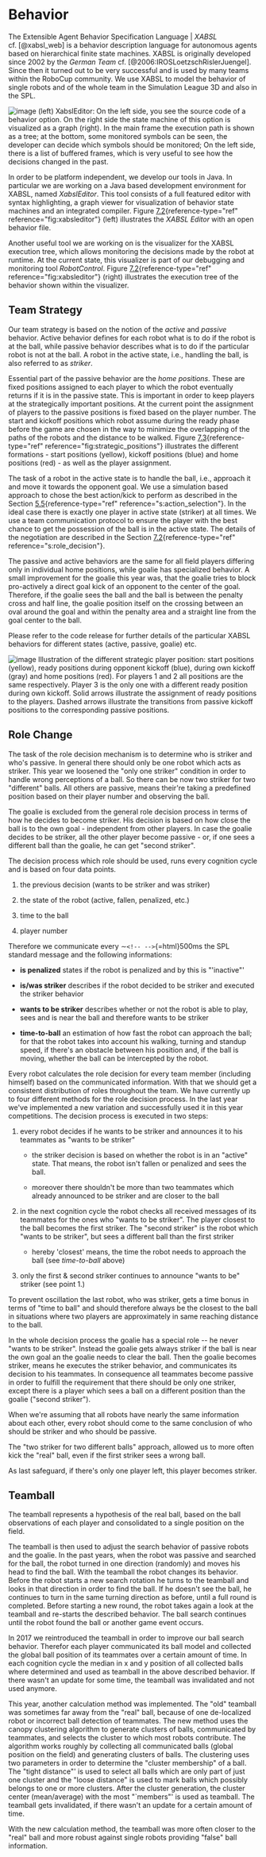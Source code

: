 # Behavior

The Extensible Agent Behavior Specification Language \| *XABSL*
cf. [@xabsl_web] is a behavior description language for autonomous
agents based on hierarchical finite state machines. XABSL is originally
developed since 2002 by the *German Team*
cf. [@2006:IROSLoetzschRislerJuengel]. Since then it turned out to be
very successful and is used by many teams within the RoboCup community.
We use XABSL to model the behavior of single robots and of the whole
team in the Simulation League 3D and also in the SPL.

![image](../img/xabsl_editor.png)
(left) XabslEditor: On the left side, you see the source code of a
behavior option. On the right side the state machine of this option is
visualized as a graph (right). In the main frame the execution path is
shown as a tree; at the bottom, some monitored symbols can be seen, the
developer can decide which symbols should be monitored; On the left
side, there is a list of buffered frames, which is very useful to see
how the decisions changed in the
past.


In order to be platform independent, we develop our tools in Java. In
particular we are working on a Java based development environment for
XABSL, named *XabslEditor*. This tool consists of a full featured editor
with syntax highlighting, a graph viewer for visualization of behavior
state machines and an integrated compiler.
Figure [7.2](#fig:xabsleditor){reference-type="ref"
reference="fig:xabsleditor"} (left) illustrates the *XABSL Editor* with
an open behavior file.

Another useful tool we are working on is the visualizer for the XABSL
execution tree, which allows monitoring the decisions made by the robot
at runtime. At the current state, this visualizer is part of our
debugging and monitoring tool *RobotControl*.
Figure [7.2](#fig:xabsleditor){reference-type="ref"
reference="fig:xabsleditor"} (right) illustrates the execution tree of
the behavior shown within the visualizer.

## Team Strategy

Our team strategy is based on the notion of the *active* and *passive*
behavior. Active behavior defines for each robot what is to do if the
robot is at the ball, while passive behavior describes what is to do if
the particular robot is not at the ball. A robot in the active state,
i.e., handling the ball, is also referred to as *striker*.

Essential part of the passive behavior are the *home positions*. These
are fixed positions assigned to each player to which the robot
eventually returns if it is in the passive state. This is important in
order to keep players at the strategically important positions. At the
current point the assignment of players to the passive positions is
fixed based on the player number. The start and kickoff positions which
robot assume during the ready phase before the game are chosen in the
way to minimize the overlapping of the paths of the robots and the
distance to be walked.
Figure [7.3](#fig:strategic_positions){reference-type="ref"
reference="fig:strategic_positions"} illustrates the different
formations - start positions (yellow), kickoff positions (blue) and home
positions (red) - as well as the player assignment.

The task of a robot in the active state is to handle the ball, i.e.,
approach it and move it towards the opponent goal. We use a simulation
based approach to chose the best action/kick to perform as described in
the Section [5.5](#s:action_selection){reference-type="ref"
reference="s:action_selection"}. In the ideal case there is exactly one
player in active state (striker) at all times. We use a team
communication protocol to ensure the player with the best chance to get
the possession of the ball is in the active state. The details of the
negotiation are described in the
Section [7.2](#s:role_decision){reference-type="ref"
reference="s:role_decision"}.

The passive and active behaviors are the same for all field players
differing only in individual home positions, while goalie has
specialized behavior. A small improvement for the goalie this year was,
that the goalie tries to block pro-actively a direct goal kick of an
opponent to the center of the goal. Therefore, if the goalie sees the
ball and the ball is between the penalty cross and half line, the goalie
position itself on the crossing between an oval around the goal and
within the penalty area and a straight line from the goal center to the
ball.

Please refer to the code release for further details of the particular
XABSL behaviors for different states (active, passive, goalie) etc.

![image](../img/strategic_positions.png)
Illustration of the different strategic player position: start
positions (yellow), ready positions during opponent kickoff (blue),
during own kickoff (gray) and home positions (red). For players 1 and 2
all positions are the same respectively. Player 3 is the only one with a
different ready position during own kickoff. Solid arrows illustrate the
assignment of ready positions to the players. Dashed arrows illustrate
the transitions from passive kickoff positions to the corresponding
passive positions.
## Role Change

The task of the role decision mechanism is to determine who is striker
and who's passive. In general there should only be one robot which acts
as striker. This year we loosened the "only one striker" condition in
order to handle wrong perceptions of a ball. So there can be now two
striker for two "different" balls. All others are passive, means
their're taking a predefined position based on their player number and
observing the ball.

The goalie is excluded from the general role decision process in terms
of how he decides to become striker. His decision is based on how close
the ball is to the own goal - independent from other players. In case
the goalie decides to be striker, all the other player become passive -
or, if one sees a different ball than the goalie, he can get "second
striker".

The decision process which role should be used, runs every cognition
cycle and is based on four data points.

1.  the previous decision (wants to be striker and was striker)

2.  the state of the robot (active, fallen, penalized, etc.)

3.  time to the ball

4.  player number

Therefore we communicate every $\sim$`<!-- -->`{=html}500ms the SPL
standard message and the following informations:

-   **is penalized**
    states if the robot is penalized and by this is \"'inactive\"'

-   **is/was striker**
    describes if the robot decided to be striker and executed the
    striker behavior

-   **wants to be striker**
    describes whether or not the robot is able to play, sees and is near
    the ball and therefore wants to be striker

-   **time-to-ball**
    an estimation of how fast the robot can approach the ball; for that
    the robot takes into account his walking, turning and standup speed,
    if there's an obstacle between his position and, if the ball is
    moving, whether the ball can be intercepted by the robot.

Every robot calculates the role decision for every team member
(including himself) based on the communicated information. With that we
should get a consistent distribution of roles throughout the team. We
have currently up to four different methods for the role decision
process. In the last year we've implemented a new variation and
successfully used it in this year competitions.
The decision process is executed in two steps:

1.  every robot decides if he wants to be striker and announces it to
    his teammates as "wants to be striker"

    -   the striker decision is based on whether the robot is in an
        "active" state. That means, the robot isn't fallen or
        penalized and sees the ball.

    -   moreover there shouldn't be more than two teammates which
        already announced to be striker and are closer to the ball

2.  in the next cognition cycle the robot checks all received messages
    of its teammates for the ones who "wants to be striker". The
    player closest to the ball becomes the first striker. The "second
    striker" is the robot which "wants to be striker", but sees a
    different ball than the first striker

    -   hereby 'closest' means, the time the robot needs to approach the
        ball (see *time-to-ball* above)

3.  only the first & second striker continues to announce "wants to
    be" striker (see point 1.)

To prevent oscillation the last robot, who was striker, gets a time
bonus in terms of "time to ball" and should therefore always be the
closest to the ball in situations where two players are approximately in
same reaching distance to the ball.

In the whole decision process the goalie has a special role -- he never
"wants to be striker". Instead the goalie gets always striker if the
ball is near the own goal an the goalie needs to clear the ball. Then
the goalie becomes striker, means he executes the striker behavior, and
communicates its decision to his teammates. In consequence all teammates
become passive in order to fulfill the requirement that there should be
only one striker, except there is a player which sees a ball on a
different position than the goalie ("second striker").

When we're assuming that all robots have nearly the same information
about each other, every robot should come to the same conclusion of who
should be striker and who should be passive.

The "two striker for two different balls" approach, allowed us to more
often kick the "real" ball, even if the first striker sees a wrong ball.

As last safeguard, if there's only one player left, this player becomes
striker.

## Teamball
The teamball represents a hypothesis of the real ball, based on the ball observations of each player and consolidated to a single position on the field.

The teamball is then used to adjust the search behavior of passive robots and the goalie. In the past years, when the robot was passive and searched for the ball, the robot turned in one direction (randomly) and moves his head to find the ball. With the teamball the robot changes its behavior. Before the robot starts a new search rotation he turns to the teamball and looks in that direction in order to find the ball. If he doesn't see the ball, he continues to turn in the same turning direction as before, until a full round is completed. Before starting a new round, the robot takes again a look at the teamball and re-starts the described behavior. The ball search continues until the robot found the ball or another game event occurs.

In 2017 we reintroduced the teamball in order to improve our ball search behavior. Therefor each player communicated its ball model and collected the global ball position of its teammates over a certain amount of time. In each cognition cycle the median in x and y position of all collected balls where determined and used as teamball in the above described behavior. If there wasn't an update for some time, the teamball was invalidated and not used anymore.

This year, another calculation method was implemented. The "old" teamball was sometimes far away from the "real" ball, because of one de-localized robot or incorrect ball detection of teammates. The new method uses the canopy clustering algorithm to generate clusters of balls, communicated by teammates, and selects the cluster to which most robots contribute. The algorithm works roughly by collecting all communicated balls (global position on the field) and generating clusters of balls. The clustering uses two parameters in order to determine the "cluster membership" of a ball. The "tight distance"' is used to select all balls which are only part of just one cluster and the "loose distance" is used to mark balls which possibly belongs to one or more clusters. After the cluster generation, the cluster center (mean/average) with the most "`members"' is used as teamball. The teamball gets invalidated, if there wasn't an update for a certain amount of time.

With the new calculation method, the teamball was more often closer to the "real" ball and more robust against single robots providing "false" ball information.

